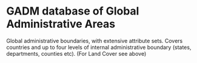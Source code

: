 # GADM database of Global Administrative Areas

Global administrative boundaries, with extensive attribute sets. Covers countries and up to four levels of internal administrative boundary (states, departments, counties etc). (For Land Cover see above)

